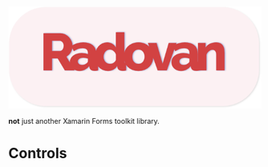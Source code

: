 ![alt text](https://github.com/BraventIT/Radovan/blob/master/radovan_rounded.png)

**not** just another Xamarin Forms toolkit library.

# Controls







